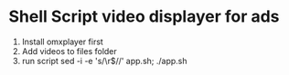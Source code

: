 # Shell Script video displayer for ads

1. Install omxplayer first
2. Add videos to files folder
3. run script sed -i -e 's/\r$//' app.sh; ./app.sh